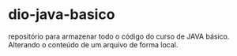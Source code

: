 # dio-java-basico
repositório para armazenar todo o código do curso de JAVA básico.
Alterando o conteúdo de um arquivo de forma local.
